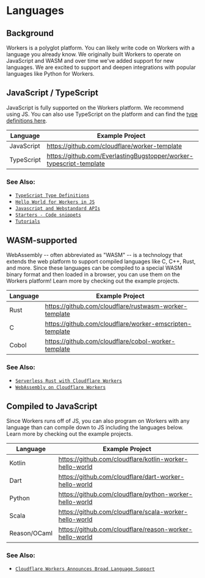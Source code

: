 
# Languages

## Background

Workers is a polyglot platform. You can likely write code on Workers with a language you already know. We originally built Workers to operate on JavaScript and WASM and over time we've added support for new languages. We are excited to support and deepen integrations with popular languages like Python for Workers.

## JavaScript / TypeScript

JavaScript is fully supported on the Workers platform. We recommend using JS. You can also use TypeScript on the platform and can find the [type definitions here](https://github.com/cloudflare/workers-types).

<TableWrap>

| Language     | Example Project | 
|--------------|--------|
| JavaScript   |   https://github.com/cloudflare/worker-template |
| TypeScript   |   https://github.com/EverlastingBugstopper/worker-typescript-template     |

</TableWrap>

### See Also:
- [`TypeScript Type Definitions`](https://github.com/cloudflare/workers-types)
- [`Hello World for Workers in JS`](https://github.com/cloudflare/worker-template)
- [`Javascript and Webstandard APIs`](/reference/runtime-apis/web-standards)
- [`Starters - Code snippets`](/starters)
- [`Tutorials`](/tutorials)

## WASM-supported

WebAssembly -- often abbreviated as "WASM" -- is a technology that extends the web platform to support compiled languages like C, C++, Rust, and more. Since these languages can be compiled to a special WASM binary format and then loaded in a browser, you can use them on the Workers platform!  Learn more by checking out the example projects.

<TableWrap>

| Language     | Example Project |
|--------------|--------|
| Rust         | https://github.com/cloudflare/rustwasm-worker-template   |
| C            | https://github.com/cloudflare/worker-emscripten-template   |
| Cobol        | https://github.com/cloudflare/cobol-worker-template   |

</TableWrap>

### See Also:
- [`Serverless Rust with Cloudflare Workers`](https://blog.cloudflare.com/cloudflare-workers-as-a-serverless-rust-platform/)
- [`WebAssembly on Cloudflare Workers`](https://blog.cloudflare.com/webassembly-on-cloudflare-workers/)

## Compiled to JavaScript

Since Workers runs off of JS, you can also program on Workers with any language than can compile down to JS including the languages below. Learn more by checking out the example projects.

<TableWrap>

| Language     | Example Project | 
|--------------|--------|
| Kotlin       |    https://github.com/cloudflare/kotlin-worker-hello-world    |
| Dart         |    https://github.com/cloudflare/dart-worker-hello-world    |
| Python       |    https://github.com/cloudflare/python-worker-hello-world    |
| Scala        |     https://github.com/cloudflare/scala-worker-hello-world   |
| Reason/OCaml |    https://github.com/cloudflare/reason-worker-hello-world    |

</TableWrap>

### See Also:
- [`Cloudflare Workers Announces Broad Language Support`](https://blog.cloudflare.com/cloudflare-workers-announces-broad-language-support/)